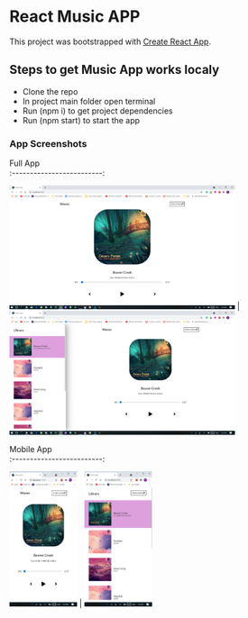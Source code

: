 # React Music APP

This project was bootstrapped with [Create React App](https://github.com/facebook/create-react-app).

## Steps to get Music App works localy

- Clone the repo
- In project main folder open terminal
- Run (npm i) to get project dependencies
- Run (npm start) to start the app

### App Screenshots

Full App             
:-------------------------:

<img src="https://github.com/Mo2menAG/React-Music-App/blob/main/public/Screenshot(1).png" width="400" height="220" /> | <img src="https://github.com/Mo2menAG/React-Music-App/blob/main/public/Screenshot(2).png" width="400" height="220" />


Mobile App             
:-------------------------:

<img src="https://github.com/Mo2menAG/React-Music-App/blob/main/public/Screenshot(3).png" width="120" height="240" /> | <img src="https://github.com/Mo2menAG/React-Music-App/blob/main/public/Screenshot(4).png" width="120" height="240" />







